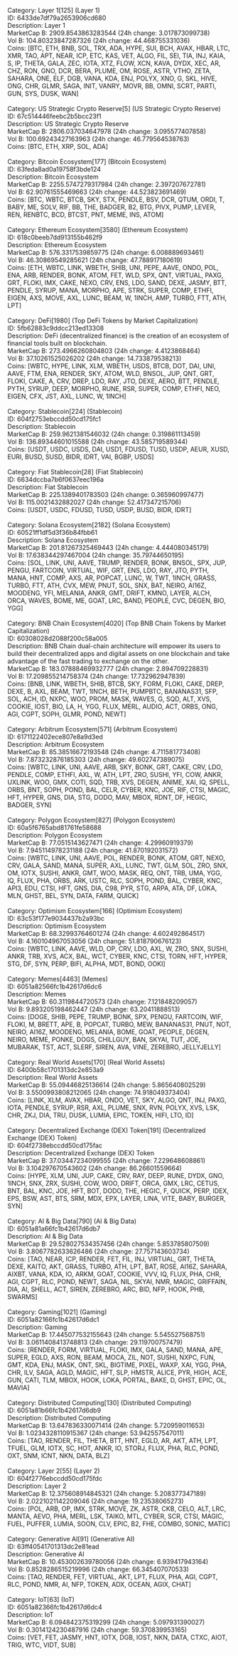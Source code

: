 Category: Layer 1[125] (Layer 1) \
ID: 6433de7df79a2653906cd680 \
Description: Layer 1 \
MarketCap B: 2909.8543863283544 (24h change: 3.017873099738) \
Vol B: 104.80323847287326 (24h change: 44.468755331036) \
Coins: [BTC, ETH, BNB, SOL, TRX, ADA, HYPE, SUI, BCH, AVAX, HBAR, LTC, XMR, TAO, APT, NEAR, ICP, ETC, KAS, VET, ALGO, FIL, SEI, TIA, INJ, KAIA, S, IP, THETA, GALA, ZEC, IOTA, XTZ, FLOW, XCN, KAVA, DYDX, XEC, AR, CHZ, RON, GNO, DCR, BERA, PLUME, OM, ROSE, ASTR, VTHO, ZETA, SAHARA, ONE, ELF, DGB, VANA, KDA, ENJ, POLYX, XNO, G, SKL, HIVE, ONG, CHR, GLMR, SAGA, INIT, VANRY, MOVR, BB, OMNI, SCRT, PARTI, GUN, SYS, DUSK, WAN] \
\
Category: US Strategic Crypto Reserve[5] (US Strategic Crypto Reserve) \
ID: 67c514446feebc2b5bcc23f1 \
Description: US Strategic Crypto Reserve \
MarketCap B: 2806.037034647978 (24h change: 3.095577407858) \
Vol B: 100.69243427163963 (24h change: 46.779564538763) \
Coins: [BTC, ETH, XRP, SOL, ADA] \
 \
Category: Bitcoin Ecosystem[177] (Bitcoin Ecosystem) \
ID: 63feda8ad0a19758f3bde124 \
Description: Bitcoin Ecosystem \
MarketCap B: 2255.5747279317984 (24h change: 2.397207672781) \
Vol B: 62.90761555469663 (24h change: 44.523823691469) \
Coins: [BTC, WBTC, BTCB, SKY, STX, PENDLE, BSV, DCR, QTUM, ORDI, T, BABY, ME, SOLV, RIF, BB, THE, BADGER, B2, BTG, PIVX, PUMP, LEVER, REN, RENBTC, BCD, BTCST, PNT, MEME, INS, ATOM] \
 \
Category: Ethereum Ecosystem[3580] (Ethereum Ecosystem) \
ID: 618c0beeb7dd913155b462f9 \
Description: Ethereum Ecosystem \
MarketCap B: 576.3317539859775 (24h change: 6.008889693461) \
Vol B: 46.30869549285621 (24h change: 47.788917180619) \
Coins: [ETH, WBTC, LINK, WBETH, SHIB, UNI, PEPE, AAVE, ONDO, POL, ENA, ARB, RENDER, BONK, ATOM, FET, WLD, SPX, QNT, VIRTUAL, PAXG, GRT, FLOKI, IMX, CAKE, NEXO, CRV, ENS, LDO, SAND, DEXE, JASMY, BTT, PENDLE, SYRUP, MANA, MORPHO, APE, STRK, SUPER, COMP, ETHFI, EIGEN, AXS, MOVE, AXL, LUNC, BEAM, W, 1INCH, AMP, TURBO, FTT, ATH, LPT] \
 \
Category: DeFi[1980] (Top DeFi Tokens by Market Capitalization) \
ID: 5fb62883c9ddcc213ed13308 \
Description: DeFi (decentralized finance) is the creation of an ecosystem of financial tools built on blockchain. \
MarketCap B: 273.4966260804803 (24h change: 4.4123868464) \
Vol B: 37.10261525026202 (24h change: 14.733879538213) \
Coins: [WBTC, HYPE, LINK, XLM, WBETH, USDS, BTCB, DOT, DAI, UNI, AAVE, FTM, ENA, RENDER, SKY, ATOM, WLD, BNSOL, JUP, QNT, GRT, FLOKI, CAKE, A, CRV, DREP, LDO, RAY, JTO, DEXE, AERO, BTT, PENDLE, PYTH, SYRUP, DEEP, MORPHO, RUNE, RSR, SUPER, COMP, ETHFI, NEO, EIGEN, CFX, JST, AXL, LUNC, W, 1INCH] \
 \
Category: Stablecoin[224] (Stablecoin) \
ID: 604f2753ebccdd50cd175fc1 \
Description: Stablecoin \
MarketCap B: 259.9621381546032 (24h change: 0.319861113459) \
Vol B: 136.89344601015588 (24h change: 43.585719589344) \
Coins: [USDT, USDC, USDS, DAI, USD1, FDUSD, TUSD, USDP, AEUR, XUSD, EURI, BUSD, SUSD, BIDR, IDRT, VAI, BGBP, USDS] \
 \
Category: Fiat Stablecoin[28] (Fiat Stablecoin) \
ID: 6634dccba7b6f0637eec196a \
Description: Fiat Stablecoin \
MarketCap B: 225.1389401783503 (24h change: 0.365960997477) \
Vol B: 115.0021432882027 (24h change: 52.417347215706) \
Coins: [USDT, USDC, FDUSD, TUSD, USDP, BUSD, BIDR, IDRT] \
 \
Category: Solana Ecosystem[2182] (Solana Ecosystem) \
ID: 60521ff1df5d3f36b84fbb61 \
Description: Solana Ecosystem \
MarketCap B: 201.81267325469443 (24h change: 4.444080345179) \
Vol B: 17.638344297467004 (24h change: 35.79744650195) \
Coins: [SOL, LINK, UNI, AAVE, TRUMP, RENDER, BONK, BNSOL, SPX, JUP, PENGU, FARTCOIN, VIRTUAL, WIF, GRT, ENS, LDO, RAY, JTO, PYTH, MANA, HNT, COMP, AXS, AR, POPCAT, LUNC, W, TWT, 1INCH, GRASS, TURBO, FTT, ATH, CVX, MEW, PNUT, SOL, SNX, BAT, NEIRO, AI16Z, MOODENG, YFI, MELANIA, ANKR, GMT, DRIFT, KMNO, LAYER, ALCH, ORCA, WAVES, BOME, ME, GOAT, LRC, BAND, PEOPLE, CVC, DEGEN, BIO, YGG] \
 \
Category: BNB Chain Ecosystem[4020] (Top BNB Chain Tokens by Market Capitalization) \
ID: 60308028d2088f200c58a005 \
Description: BNB Chain dual-chain architecture will empower its users to build their decentralized apps and digital assets on one blockchain and take advantage of the fast trading to exchange on the other. \
MarketCap B: 183.07888469932777 (24h change: 2.894709228831) \
Vol B: 17.209855214758374 (24h change: 17.732962947839) \
Coins: [BNB, LINK, WBETH, SHIB, BTCB, SKY, FORM, FLOKI, CAKE, DREP, DEXE, B, AXL, BEAM, TWT, 1INCH, BETH, PUMPBTC, BANANAS31, SFP, SOL, ACH, ID, NXPC, WOO, PROM, MASK, WAVES, G, SQD, ALT, XVS, COOKIE, IOST, BIO, LA, H, YGG, FLUX, MERL, AUDIO, ACT, ORBS, ONG, AGI, CGPT, SOPH, GLMR, POND, NEWT] \
 \
Category: Arbitrum Ecosystem[571] (Arbitrum Ecosystem) \
ID: 6171122402ece807e8a9d3ed \
Description: Arbitrum Ecosystem \
MarketCap B: 85.38516672193548 (24h change: 4.711581773408) \
Vol B: 7.873232876185303 (24h change: 49.602747389075) \
Coins: [WBTC, LINK, UNI, AAVE, ARB, SKY, BONK, GRT, CAKE, CRV, LDO, PENDLE, COMP, ETHFI, AXL, W, ATH, LPT, ZRO, SUSHI, YFI, COW, ANKR, UXLINK, WOO, GMX, COTI, SQD, TRB, XVS, DEGEN, ANIME, XAI, IQ, SPELL, ORBS, BNT, SOPH, POND, BAL, CELR, CYBER, KNC, JOE, RIF, CTSI, MAGIC, HFT, HYPER, GNS, DIA, STG, DODO, MAV, MBOX, RDNT, DF, HEGIC, BADGER, SYN] \
 \
Category: Polygon Ecosystem[827] (Polygon Ecosystem) \
ID: 60a5f6765abd81761fe58688 \
Description: Polygon Ecosystem \
MarketCap B: 77.0515143627471 (24h change: 4.29960919379) \
Vol B: 7.945114978231188 (24h change: 41.870192031572) \
Coins: [WBTC, LINK, UNI, AAVE, POL, RENDER, BONK, ATOM, GRT, NEXO, CRV, GALA, SAND, MANA, SUPER, AXL, LUNC, TWT, GLM, SOL, ZRO, SNX, OM, IOTX, SUSHI, ANKR, GMT, WOO, MASK, REQ, ONT, TRB, UMA, YGG, IQ, FLUX, PHA, ORBS, ARK, USTC, RLC, SOPH, POND, BAL, CYBER, KNC, API3, EDU, CTSI, HFT, GNS, DIA, C98, PYR, STG, ARPA, ATA, DF, LOKA, MLN, GHST, BEL, SYN, DATA, FARM, QUICK] \
 \
Category: Optimism Ecosystem[166] (Optimism Ecosystem) \
ID: 63c53f177e9034437b2a93bc \
Description: Optimism Ecosystem \
MarketCap B: 68.32993764601274 (24h change: 4.602492864517) \
Vol B: 4.160104967053056 (24h change: 51.818790676123) \
Coins: [WBTC, LINK, AAVE, WLD, OP, CRV, LDO, AXL, W, ZRO, SNX, SUSHI, ANKR, TRB, XVS, ACX, BAL, WCT, CYBER, KNC, CTSI, TORN, HFT, HYPER, STG, DF, SYN, PERP, BIFI, ALPHA, MDT, BOND, OOKI] \
 \
Category: Memes[4463] (Memes) \
ID: 6051a82566fc1b42617d6dc6 \
Description: Memes \
MarketCap B: 60.3119844720573 (24h change: 7.121848209057) \
Vol B: 9.893205198462447 (24h change: 63.20411888513) \
Coins: [DOGE, SHIB, PEPE, TRUMP, BONK, SPX, PENGU, FARTCOIN, WIF, FLOKI, M, BRETT, APE, B, POPCAT, TURBO, MEW, BANANAS31, PNUT, NOT, NEIRO, AI16Z, MOODENG, MELANIA, BOME, GOAT, PEOPLE, DEGEN, NEIRO, MEME, PONKE, DOGS, CHILLGUY, BAN, SKYAI, TUT, JOE, MUBARAK, TST, ACT, SLERF, SIREN, AVA, VINE, ZEREBRO, JELLYJELLY] \
 \
Category: Real World Assets[170] (Real World Assets) \
ID: 6400b58c1701313dc2e853a9 \
Description: Real World Assets \
MarketCap B: 55.09446825136614 (24h change: 5.865640802529) \
Vol B: 3.5500993808212065 (24h change: 74.918049373404) \
Coins: [LINK, XLM, AVAX, HBAR, ONDO, VET, SKY, ALGO, QNT, INJ, PAXG, IOTA, PENDLE, SYRUP, RSR, AXL, PLUME, SNX, RVN, POLYX, XVS, LSK, CHR, ZKJ, DIA, TRU, DUSK, LUMIA, EPIC, TOKEN, HIFI, LTO, ID] \
 \
Category: Decentralized Exchange (DEX) Token[191] (Decentralized Exchange (DEX) Token) \
ID: 604f2738ebccdd50cd175fac \
Description: Decentralized Exchange (DEX) Token \
MarketCap B: 37.03447234099555 (24h change: 7.229648608861) \
Vol B: 3.104297670543602 (24h change: 86.26601559664) \
Coins: [HYPE, XLM, UNI, JUP, CAKE, CRV, RAY, DEEP, RUNE, DYDX, GNO, 1INCH, SNX, ZRX, SUSHI, COW, WOO, DRIFT, ORCA, GMX, LRC, CETUS, BNT, BAL, KNC, JOE, HFT, BOT, DODO, THE, HEGIC, F, QUICK, PERP, IDEX, EPS, BSW, AST, BTS, SRM, MDX, EPX, LAYER, LINA, VITE, BABY, BURGER, SYN] \
 \
Category: AI & Big Data[790] (AI & Big Data) \
ID: 6051a81a66fc1b42617d6db7 \
Description: AI & Big Data \
MarketCap B: 29.528027534357456 (24h change: 5.853785807509) \
Vol B: 3.8067782633626486 (24h change: 27.757143603734) \
Coins: [TAO, NEAR, ICP, RENDER, FET, FIL, INJ, VIRTUAL, GRT, THETA, DEXE, KAITO, AKT, GRASS, TURBO, ATH, LPT, BAT, ROSE, AI16Z, SAHARA, AIXBT, VANA, KDA, IO, ARKM, GOAT, COOKIE, VVV, IQ, FLUX, PHA, CHR, AGI, CGPT, RLC, POND, NEWT, SAGA, NIL, SKYAI, NMR, MAGIC, GRIFFAIN, DIA, AI, SHELL, ACT, SIREN, ZEREBRO, ARC, BID, NFP, HOOK, PHB, SWARMS] \
 \
Category: Gaming[1021] (Gaming) \
ID: 6051a82166fc1b42617d6dc1 \
Description: Gaming \
MarketCap B: 17.445077532155643 (24h change: 5.545527568751) \
Vol B: 3.0611408413748813 (24h change: 29.119700757479) \
Coins: [RENDER, FORM, VIRTUAL, FLOKI, IMX, GALA, SAND, MANA, APE, SUPER, EGLD, AXS, RON, BEAM, MOCA, ZIL, NOT, SUSHI, NXPC, FUN, GMT, KDA, ENJ, MASK, ONT, SKL, BIGTIME, PIXEL, WAXP, XAI, YGG, PHA, CHR, ILV, SAGA, AGLD, MAGIC, HFT, SLP, HMSTR, ALICE, PYR, HIGH, ACE, GUN, CATI, TLM, MBOX, HOOK, LOKA, PORTAL, BAKE, D, GHST, EPIC, OL, MAVIA] \
 \
Category: Distributed Computing[130] (Distributed Computing) \
ID: 6051a81b66fc1b42617d6db9 \
Description: Distributed Computing \
MarketCap B: 13.647836330071414 (24h change: 5.720959011653) \
Vol B: 1.0234328110915367 (24h change: 53.942557547011) \
Coins: [TAO, RENDER, FIL, THETA, BTT, HNT, EGLD, AR, AKT, ATH, LPT, TFUEL, GLM, IOTX, SC, HOT, ANKR, IO, STORJ, FLUX, PHA, RLC, POND, OXT, SNM, ICNT, NKN, DATA, BLZ] \
 \
Category: Layer 2[55] (Layer 2) \
ID: 604f2776ebccdd50cd175fdc \
Description: Layer 2 \
MarketCap B: 12.375608914845321 (24h change: 5.208377347189) \
Vol B: 2.0221021142209046 (24h change: 19.23538065273) \
Coins: [POL, ARB, OP, IMX, STRK, MOVE, ZK, ASTR, CKB, CELO, ALT, LRC, MANTA, AEVO, PHA, MERL, LSK, TAIKO, MTL, CYBER, SCR, CTSI, MAGIC, FUEL, PUFFER, LUMIA, SOON, CLV, EPIC, B2, FHE, COMBO, SONIC, MATIC] \
 \
Category: Generative AI[91] (Generative AI) \
ID: 63ff40541701313dc2e81ead \
Description: Generative AI \
MarketCap B: 10.453002639780056 (24h change: 6.939417943164) \
Vol B: 0.8528286515219996 (24h change: 66.345407070533) \
Coins: [TAO, RENDER, FET, VIRTUAL, AKT, LPT, FLUX, PHA, AGI, CGPT, RLC, POND, NMR, AI, NFP, TOKEN, ADX, OCEAN, AGIX, CHAT] \
 \
Category: IoT[63] (IoT) \
ID: 6051a82366fc1b42617d6dc4 \
Description: IoT \
MarketCap B: 6.094842375319299 (24h change: 5.097931390027) \
Vol B: 0.3014124230487916 (24h change: 59.370839953165) \
Coins: [VET, FET, JASMY, HNT, IOTX, DGB, IOST, NKN, DATA, CTXC, AIOT, TRIG, WTC, VIDT, SUB]
